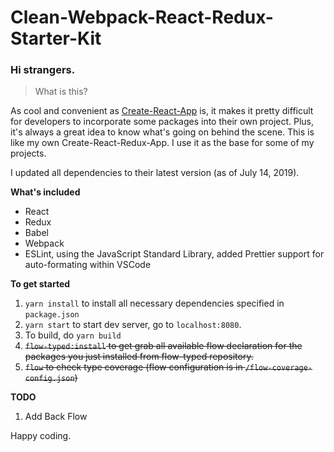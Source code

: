 # Clean-Webpack-React-Redux-Starter-Kit

### Hi strangers.

> What is this?

As cool and convenient as [Create-React-App](https://facebook.github.io/create-react-app/) is, it makes it pretty difficult for developers to incorporate some packages into their own project. Plus, it's always a great idea to know what's going on behind the scene. 
This is like my own Create-React-Redux-App. I use it as the base for some of my projects.

I updated all dependencies to their latest version (as of July 14, 2019). 

**What's included**
* React
* Redux
* Babel
* Webpack
* ESLint, using the JavaScript Standard Library, added Prettier support for auto-formating within VSCode

**To get started**
1. `yarn install` to install all necessary dependencies specified in `package.json`
1.  `yarn start` to start dev server, go to `localhost:8080`.
1. To build, do `yarn build`
1. ~~`flow-typed:install` to get grab all available flow declaration for the packages you just installed from flow-typed repository.~~
1. ~~`flow` to check type coverage (flow configuration is in `/flow-coverage-config.json`)~~

**TODO**
1. Add Back Flow

Happy coding. 